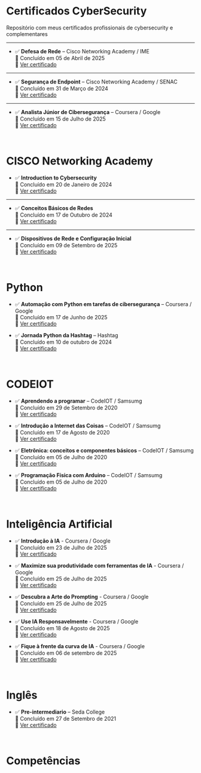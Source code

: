 # Certificados CyberSecurity
Repositório com meus certificados profissionais de cybersecurity e complementares

---

- ✅ **Defesa de Rede** – Cisco Networking Academy / IME  
  📅 Concluído em 05 de Abril de 2025  
  🔗 [Ver certificado](https://github.com/JoshuaPortfolioXL/Certificados/blob/main/Defesa-de-Rede-IME-2025.pdf)

---

- ✅ **Segurança de Endpoint** – Cisco Networking Academy / SENAC  
  📅 Concluído em 31 de Março de 2024  
  🔗 [Ver certificado](https://github.com/JoshuaPortfolioXL/Certificados/blob/main/Seguran%C3%A7a%20de%20endpoint%20SENAC.pdf)

---

- ✅ **Analista Júnior de Cibersegurança** – Coursera / Google  
  📅 Concluído em 15 de Julho de 2025  
  🔗 [Ver certificado](https://github.com/JoshuaPortfolioXL/Certificados_e_Competencias/blob/main/Google%20Cybersecurity%20Extended%20Certificate.pdf)

<br/>

# CISCO Networking Academy
 
- ✅ **Introduction to Cybersecurity**     
  📅 Concluído em 20 de Janeiro de 2024    
🔗 [Ver certificado](https://github.com/JoshuaPortfolioXL/Certificados_e_Competencias/blob/main/1%20Introdu%C3%A7%C3%A3o%20%C3%A0%20Ciberseguran%C3%A7a.pdf)   

---

- ✅ **Conceitos Básicos de Redes**      
  📅 Concluído em 17 de Outubro de 2024     
🔗 [Ver certificado](https://github.com/JoshuaPortfolioXL/Certificados_e_Competencias/blob/main/2%20%20Conceitos%20B%C3%A1sicos%20de%20Redes.pdf)    

---

- ✅ **Dispositivos de Rede e Configuração Inicial**     
  📅 Concluído em 09 de Setembro de 2025    
🔗 [Ver certificado](https://www.credly.com/badges/b9faab0a-0797-4e70-a461-c482e524de6f)      

<br/>

# Python

- ✅ **Automação com Python em tarefas de cibersegurança** – Coursera / Google   
  📅 Concluído em 17 de Junho de 2025   
  🔗 [Ver certificado](https://github.com/JoshuaPortfolioXL/Certificados/blob/main/Certificado%20-%20Automa%C3%A7%C3%A3o%20com%20Python%20em%20tarefas%20de%20ciberseguran%C3%A7a.pdf)


- ✅ **Jornada Python da Hashtag** – Hashtag    
  📅 Concluído em 10 de outubro de 2024   
  🔗 [Ver certificado](https://github.com/JoshuaPortfolioXL/Certificados/blob/main/Certificado%20Python%20jornada%20python.PDF)


  <br/>

# CODEIOT

- ✅ **Aprendendo a programar** – CodeIOT / Samsumg   
  📅 Concluído em 29 de Setembro de 2020   
  🔗 [Ver certificado](https://github.com/JoshuaPortfolioXL/Certificados/blob/main/Aprendendo%20a%20programar.pdf)

- ✅ **Introdução a Internet das Coisas** – CodeIOT / Samsumg   
  📅 Concluído em 17 de Agosto de 2020   
  🔗 [Ver certificado](https://github.com/JoshuaPortfolioXL/Certificados/blob/main/Introdu%C3%A7%C3%A3o%20%C3%A0%20Internet%20das%20Coisas.pdf)

- ✅ **Eletrônica: conceitos e componentes básicos** – CodeIOT / Samsumg  
  📅 Concluído em 05 de Julho de 2020   
  🔗 [Ver certificado](https://github.com/JoshuaPortfolioXL/Certificados/blob/main/Eletr%C3%B4nica%20-%20conceitos%20e%20componentes%20b%C3%A1sicos.pdf)

- ✅ **Programação Física com Arduino** – CodeIOT / Samsumg  
  📅 Concluído em 05 de Julho de 2020   
  🔗 [Ver certificado](https://github.com/JoshuaPortfolioXL/Certificados/blob/main/Programa%C3%A7%C3%A3o%20f%C3%ADsica%20com%20Arduino.pdf)

<br/>

# Inteligência Artificial

- ✅ **Introdução à IA** - Coursera / Google    
  📅 Concluído em 23 de Julho de 2025   
  🔗 [Ver certificado](https://github.com/JoshuaPortfolioXL/Certificados_e_Competencias/blob/main/Introdu%C3%A7%C3%A3o%20a%20Intelig%C3%AAncia%20Artificial.pdf)      

- ✅ **Maximize sua produtividade com ferramentas de IA** - Coursera / Google         
  📅 Concluído em 25 de Julho de 2025       
  🔗 [Ver certificado](https://github.com/JoshuaPortfolioXL/Certificados_e_Competencias/blob/main/Maximize%20sua%20produtividade%20com%20ferramentas%20de%20IA.pdf)       

- ✅ **Descubra a Arte do Prompting** - Coursera / Google         
  📅 Concluído em 25 de Julho de 2025       
  🔗 [Ver certificado](https://github.com/JoshuaPortfolioXL/Certificados_e_Competencias/blob/main/Maximize%20sua%20produtividade%20com%20ferramentas%20de%20IA.pdf)       

- ✅ **Use IA Responsavelmente** - Coursera / Google         
  📅 Concluído em 18 de Agosto de 2025       
  🔗 [Ver certificado](https://github.com/JoshuaPortfolioXL/Certificados_e_Competencias/blob/main/Use%20AI%20Responsibly.pdf)    

- ✅ **Fique à frente da curva de IA** - Coursera / Google         
  📅 Concluído em 06 de setembro de 2025        
  🔗 [Ver certificado](https://github.com/JoshuaPortfolioXL/Certificados_e_Competencias/blob/main/Stay%20Ahead%20of%20the%20AI%20Curve.pdf)   
  
<br/>

# Inglês

- ✅ **Pre-intermediario** – Seda College  
  📅 Concluído em 27 de Setembro de 2021  
  🔗 [Ver certificado](https://github.com/JoshuaPortfolioXL/Certificados/blob/main/DZAF_Pre-Intermediate_Certificate.pdf)

<br/>

# Competências
